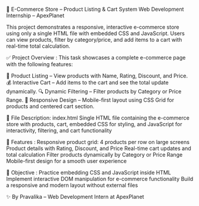 📄 E-Commerce Store – Product Listing & Cart System
Web Development Internship – ApexPlanet

This project demonstrates a responsive, interactive e-commerce store using only a single HTML file with embedded CSS and JavaScript. Users can view products, filter by category/price, and add items to a cart with real-time total calculation.

✅ Project Overview :
This task showcases a complete e-commerce page with the following features:

🛒 Product Listing – View products with Name, Rating, Discount, and Price.
💰 Interactive Cart – Add items to the cart and see the total update dynamically.
🔍 Dynamic Filtering – Filter products by Category or Price Range.
🎨 Responsive Design – Mobile-first layout using CSS Grid for products and centered cart section.

📁 File Description:
index.html	Single HTML file containing the e-commerce store with products, cart, embedded CSS for styling, and JavaScript for interactivity, filtering, and cart functionality

🌟 Features :
Responsive product grid: 4 products per row on large screens
Product details with Rating, Discount, and Price
Real-time cart updates and total calculation
Filter products dynamically by Category or Price Range
Mobile-first design for a smooth user experience

🎯 Objective :
Practice embedding CSS and JavaScript inside HTML
Implement interactive DOM manipulation for e-commerce functionality
Build a responsive and modern layout without external files

✨ By Pravalika – Web Development Intern at ApexPlanet
